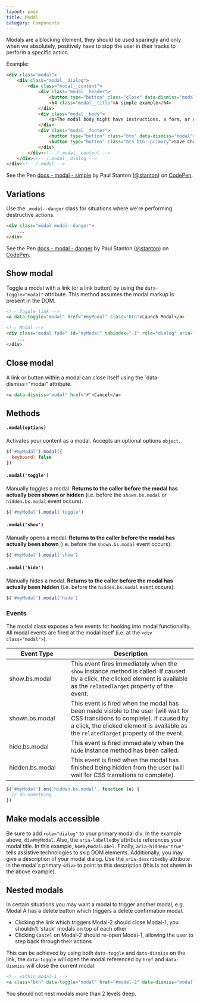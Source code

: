 ```yaml
---
layout: page
title: Modal
category: Components
---
```


Modals are a blocking element, they should be used sparingly and only when we absolutely, positively have to stop the user in their tracks to perform a specific action.

Example:

```html
<div class="modal">
    <div class="modal__dialog">
        <div class="modal__content">
            <div class="modal__header">
                <button type="button" class="close" data-dismiss="modal" aria-hidden="true">&times;</button>
                <h4 class="modal__title">A simple example</h4>
            </div>
            <div class="modal__body">
                <p>The modal body might have instructions, a form, or other stuff.</p>
            </div>
            <div class="modal__footer">
                <button type="button" class="btn" data-dismiss="modal">Cancel</button>
                <button type="button" class="btn btn--primary">Save Changes</button>
            </div>
        </div><!-- /.modal__content -->
    </div><!-- /.modal__dialog -->
</div><!-- /.modal -->
```

<p data-height="285" data-theme-id="20878" data-slug-hash="ebdaa8ef163066feab29b5c9fa4386d5" data-default-tab="result" data-user="stanton" class='codepen'>See the Pen <a href='http://codepen.io/stanton/pen/ebdaa8ef163066feab29b5c9fa4386d5/'>docs - modal - simple</a> by Paul Stanton (<a href='http://codepen.io/stanton'>@stanton</a>) on <a href='http://codepen.io'>CodePen</a>.</p>
<script async src="//assets.codepen.io/assets/embed/ei.js"></script>

## Variations

Use the `.modal--danger` class for situations where we're performing destructive actions.

```html
<div class="modal modal--danger">
    ...
</div>
```

<p data-height="395" data-theme-id="20878" data-slug-hash="be00109e59e4dea7e0d9e723241353ee" data-default-tab="result" data-user="stanton" class='codepen'>See the Pen <a href='http://codepen.io/stanton/pen/be00109e59e4dea7e0d9e723241353ee/'>docs - modal - danger</a> by Paul Stanton (<a href='http://codepen.io/stanton'>@stanton</a>) on <a href='http://codepen.io'>CodePen</a>.</p>
<script async src="//assets.codepen.io/assets/embed/ei.js"></script>

## Show modal

Toggle a modal with a link (or a link button) by using the `data-toggle="modal"` attribute. This method assumes the modal markup is present in the DOM.

```html
<!-- Toggle link -->
<a data-toggle="modal" href="#myModal" class="btn">Launch Modal</a>

<!-- Modal -->
<div class="modal fade" id="myModal" tabindex="-1" role="dialog" aria-labelledby="myModalLabel" aria-hidden="true">
    ...
</div>
```

## Close modal

A link or button within a modal can close itself using the `data-dismiss="modal" attribute.

```html
<a data-dismiss="modal" href="#">Cancel</a>
```

## Methods

#### `.modal(options)`

Activates your content as a modal. Accepts an optional options `object`.

```js
$('#myModal').modal({
  keyboard: false
})
```

#### `.modal('toggle')`

Manually toggles a modal. **Returns to the caller before the modal has actually been shown or hidden** (i.e. before the `shown.bs.modal` or `hidden.bs.modal` event occurs).

```js
$('#myModal').modal('toggle')
```

#### `.modal('show')`

Manually opens a modal. **Returns to the caller before the modal has actually been shown** (i.e. before the `shown.bs.modal` event occurs).

```js
$('#myModal').modal('show')
```

#### `.modal('hide')`

Manually hides a modal. **Returns to the caller before the modal has actually been hidden** (i.e. before the `hidden.bs.modal` event occurs).

```js
$('#myModal').modal('hide')
```

### Events

The modal class exposes a few events for hooking into modal functionality. All modal events are fired at the modal itself (i.e. at the `<div class="modal">`).

<table class="table table-bordered table-striped table-responsive">
  <thead>
   <tr>
     <th style="width: 150px;">Event Type</th>
     <th>Description</th>
   </tr>
  </thead>
  <tbody>
   <tr>
     <td>show.bs.modal</td>
     <td>This event fires immediately when the <code>show</code> instance method is called. If caused by a click, the clicked element is available as the <code>relatedTarget</code> property of the event.</td>
   </tr>
   <tr>
     <td>shown.bs.modal</td>
     <td>This event is fired when the modal has been made visible to the user (will wait for CSS transitions to complete). If caused by a click, the clicked element is available as the <code>relatedTarget</code> property of the event.</td>
   </tr>
   <tr>
     <td>hide.bs.modal</td>
     <td>This event is fired immediately when the <code>hide</code> instance method has been called.</td>
   </tr>
   <tr>
     <td>hidden.bs.modal</td>
     <td>This event is fired when the modal has finished being hidden from the user (will wait for CSS transitions to complete).</td>
   </tr>
  </tbody>
</table>

```js
$('#myModal').on('hidden.bs.modal', function (e) {
  // do something...
})
```

## Make modals accessible

Be sure to add `role="dialog"` to your primary modal div. In the example above, `div#myModal`.
Also, the `aria-labelledby` attribute references your modal title. In this example, `h4#myModalLabel`.
Finally, `aria-hidden="true"` tells assistive technologies to skip DOM elements.
Additionally, you may give a description of your modal dialog. Use the `aria-describedby` attribute in the modal's primary `<div>` to point to this description (this is not shown in the above example).

## Nested modals

In certain situations you may want a modal to trigger another modal, e.g. Modal A has a delete button which triggers a delete confirmation modal.

* Clicking the link which triggers Modal-2 should close Modal-1, you shouldn't 'stack' modals on top of each other
* Clicking `Cancel` on Modal-2 should re-open Modal-1, allowing the user to step back through their actions

This can be achieved by using both `data-toggle` and `data-dismiss` on the link, the `data-toggle` will open the modal referenced by `href` and `data-dismiss` will close the current modal.

```html
<!-- within modal-1 -->
<a class="btn" data-toggle="modal" href="#modal-2" data-dismiss="modal">Open Modal 2 and Close Modal 1</a>
```

You should not nest modals more than 2 levels deep.
